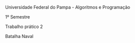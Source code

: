 Universidade Federal do Pampa - Algoritmos e Programação

1º Semestre

Trabalho prático 2

Batalha Naval
